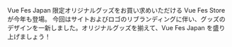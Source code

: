 Vue Fes Japan 限定オリジナルグッズをお買い求めいただける Vue Fes Store が今年も登場。
今回はサイトおよびロゴのリブランディングに伴い、グッズのデザインを一新しました。オリジナルグッズを揃えて、Vue Fes Japan を盛り上げましょう！
